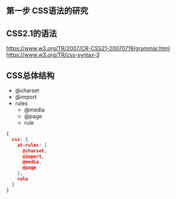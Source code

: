 ## 第一步 CSS语法的研究

## CSS2.1的语法

https://www.w3.org/TR/2007/CR-CSS21-20070719/grammar.html
https://www.w3.org/TR/css-syntax-3

## CSS总体结构
- @charset
- @import
- rules
  - @media
  - @page
  - rule

```json
{
  css: {
    at-rules: [
      @charset,
      @import,
      @media,
      @page
    ],
    rule
  }
}
```